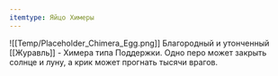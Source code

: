 ```yaml
---
itemtype: Яйцо Химеры
---
```

![[Temp/Placeholder_Chimera_Egg.png]]
Благородный и утонченный [[Журавль]] - Химера типа Поддержки. Одно перо может закрыть солнце и луну, а крик может прогнать тысячи врагов.

